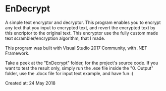 # EnDecrypt
A simple text encryptor and decryptor. This program enables you to encrypt any text that you input to encrypted text, and revert the encrypted text by this encriptor to the original text. This encryptor use the fully custom made text scrambler/encryption algorithm, that I made.

This program was built with Visual Studio 2017 Community, with .NET Framework.

Take a peek at the "EnDecrypt" folder, for the project's source code. If you want to test the result only, simply run the .exe file inside the "0. Output" folder, use the .docx file for input text example, and have fun :)

Created at: 24 May 2018
